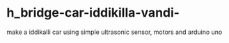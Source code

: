 # h_bridge-car-iddikilla-vandi-
make a iddikalli car using simple ultrasonic sensor, motors and arduino uno
